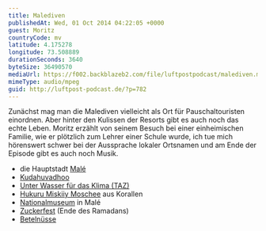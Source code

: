 ```yaml
---
title: Malediven
publishedAt: Wed, 01 Oct 2014 04:22:05 +0000
guest: Moritz
countryCode: mv
latitude: 4.175278
longitude: 73.508889
durationSeconds: 3640
byteSize: 36490570
mediaUrl: https://f002.backblazeb2.com/file/luftpostpodcast/malediven.mp3
mimeType: audio/mpeg
guid: http://luftpost-podcast.de/?p=782
---
```


Zunächst mag man die Malediven vielleicht als Ort für Pauschaltouristen einordnen. Aber hinter den Kulissen der Resorts gibt es auch noch das echte Leben. Moritz erzählt von seinem Besuch bei einer einheimischen Familie, wie er plötzlich zum Lehrer einer Schule wurde, ich tue mich hörenswert schwer bei der Aussprache lokaler Ortsnamen und am Ende der Episode gibt es auch noch Musik.

- die Hauptstadt [Malé](http://de.wikipedia.org/wiki/Malé)
- [Kudahuvadhoo](http://de.wikipedia.org/wiki/Kudahuvadhoo)
- [Unter Wasser für das Klima (TAZ)](http://www.taz.de/!42512/)
- [Hukuru Miskiiy Moschee](http://www.tourias.de/reisefuehrer/sehenswuerdigkeit/malediven/hukuru%5Fmiskiiy%5Fmoschee/index.html) aus Korallen
- [Nationalmuseum](http://en.wikipedia.org/wiki/National%5FMuseum%5F%28Maldives%29) in Malé
- [Zuckerfest](http://de.wikipedia.org/wiki/Fest%5Fdes%5FFastenbrechens) (Ende des Ramadans)
- [Betelnüsse](http://de.wikipedia.org/wiki/Betelnusspalme)
